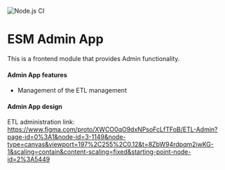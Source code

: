 ![Node.js CI](https://github.com/palladiumkenya/kenyaemr-esm-3.x/workflows/Node.js%20CI/badge.svg)

# ESM Admin App

This is a frontend module that provides Admin functionality.

#### Admin App features
- Management of the ETL management

#### Admin App design 

ETL administration link: https://www.figma.com/proto/XWCO0qO9dxNPsoFcLfTFoB/ETL-Admin?page-id=0%3A1&node-id=3-1149&node-type=canvas&viewport=197%2C255%2C0.12&t=8ZbW94rdpqm2iwKG-1&scaling=contain&content-scaling=fixed&starting-point-node-id=2%3A5449

